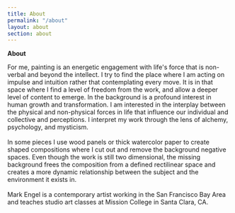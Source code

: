 ```yaml
---
title: About
permalink: "/about"
layout: about
section: about
---
```


**About**

For me, painting is an energetic engagement with life's force that is non-verbal and beyond the intellect. I try to find the place where I am acting on impulse and intuition rather that contemplating every move. It is in that space where I find a level of freedom from the work, and allow a deeper level of content to emerge. In the background is a profound interest in human growth and transformation. I am interested in the interplay between the physical and non-physical forces in life that influence our individual and collective and perceptions. I interpret my work through the lens of alchemy, psychology, and mysticism.<br><br>In some pieces I use wood panels or thick watercolor paper to create shaped compositions where I cut out and remove the background negative spaces. Even though the work is still two dimensional, the missing background frees the composition from a defined rectilinear space and creates a more dynamic relationship between the subject and the environment it exists in.<br><br>Mark Engel is a contemporary artist working in the San Francisco Bay Area and teaches studio art classes at Mission College in Santa Clara, CA.&nbsp;

&nbsp;

<br><br>&nbsp;

